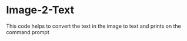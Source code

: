 # Image-2-Text
This code helps to convert the text in the image to text and prints on the command prompt
